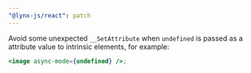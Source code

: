 ```yaml
---
"@lynx-js/react": patch
---
```


Avoid some unexpected `__SetAttribute` when `undefined` is passed as a attribute value to intrinsic elements, for example:

```jsx
<image async-mode={undefined} />;
```
